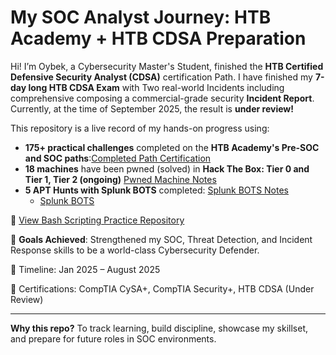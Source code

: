 # My SOC Analyst Journey: HTB Academy + HTB CDSA Preparation

Hi! I’m Oybek, a Cybersecurity Master's Student, finished the **HTB Certified Defensive Security Analyst (CDSA)** certification Path.
I have finished my **7-day long HTB CDSA Exam** with Two real-world Incidents including comprehensive composing a commercial-grade security **Incident Report**.
Currently, at the time of September 2025, the result is **under review!** 

This repository is a live record of my hands-on progress using:
- **175+ practical challenges** completed on the **HTB Academy's Pre-SOC and SOC paths**:[Completed Path Certification](https://shorturl.at/BA0WY)
- **18 machines** have been pwned (solved) in  **Hack The Box: Tier 0 and Tier 1, Tier 2 (ongoing)** [Pwned Machine Notes](https://github.com/oybek-turaev-cyber/HTB-CDSA-Prep/tree/main/CDSA-Exam-Practical-Labs/lab-notes/starting_point)
- **5 APT Hunts with Splunk BOTS** completed: [Splunk BOTS Notes](https://github.com/oybek-turaev-cyber/HTB-CDSA-Prep/tree/main/CDSA-Exam-Practical-Labs/lab-notes/bots_splunk)
    - [Splunk BOTS](https://bots.splunk.com/login?redirect=/)  

🔗 [View Bash Scripting Practice Repository](https://github.com/oybek-turaev-cyber/Bash-Scripting#)

🎯 **Goals Achieved**: Strengthened my SOC, Threat Detection, and Incident Response skills to be a world-class Cybersecurity Defender.

📅 Timeline: Jan 2025 – August 2025

📘 Certifications: CompTIA CySA+, CompTIA Security+, HTB CDSA (Under Review)

---
**Why this repo?**
To track learning, build discipline, showcase my skillset, and prepare for future roles in SOC environments.
